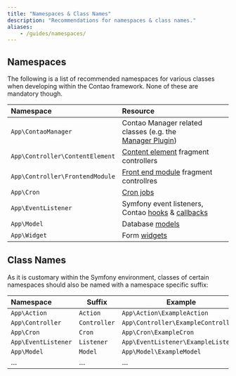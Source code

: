 ```yaml
---
title: "Namespaces & Class Names"
description: "Recommendations for namespaces & class names."
aliases:
    - /guides/namespaces/
---
```



## Namespaces

The following is a list of recommended namespaces for various classes when
developing within the Contao framework. None of these are mandatory though.

| Namespace                       | Resource                                                                                 |
|:--------------------------------|:-----------------------------------------------------------------------------------------|
| `App\ContaoManager `            | Contao&nbsp;Manager related classes (e.g. the [Manager&nbsp;Plugin][1])                  |
| `App\Controller\ContentElement` | [Content element][2] fragment controllers                                                |
| `App\Controller\FrontendModule` | [Front end module][3] fragment controllres                                               |
| `App\Cron`                      | [Cron jobs][4]                                                                           |
| `App\EventListener`             | Symfony&nbsp;event&nbsp;listeners, Contao&nbsp;[hooks][5]&nbsp;&amp;&nbsp;[callbacks][6] |                                                                                |
| `App\Model`                     | Database [models][7]                                                                     |
| `App\Widget`                    | Form [widgets][8]                                                                        |


## Class Names

As it is customary within the Symfony environment, classes of certain namespaces
should also be named with a namespace specific suffix:

| Namespace           | Suffix       | Example                            |
|:--------------------|--------------|------------------------------------|
| `App\Action`        | `Action`     | `App\Action\ExampleAction`         |
| `App\Controller`    | `Controller` | `App\Controller\ExampleController` |
| `App\Cron`          | `Cron`       | `App\Cron\ExampleCron`             |
| `App\EventListener` | `Listener`   | `App\EventListener\ExampleListener`|
| `App\Model`         | `Model`      | `App\Model\ExampleModel`           |
| …                   | …            | …                                  |


[1]: /framework/managed-edition/manager-plugin/
[2]: /framework/content-elements/
[3]: /framework/front-end-modules/
[4]: /framework/cron/
[5]: /framework/hooks/
[6]: /framework/dca/#registering-callbacks
[7]: /framework/models/
[8]: TODO
